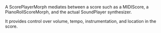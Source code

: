 A ScorePlayerMorph mediates between a score such as a MIDIScore, a PianoRollScoreMorph, and the actual SoundPlayer synthesizer.

It provides control over volume, tempo, instrumentation, and location in the score.